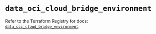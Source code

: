# `data_oci_cloud_bridge_environment`

Refer to the Terraform Registry for docs: [`data_oci_cloud_bridge_environment`](https://registry.terraform.io/providers/oracle/oci/6.18.0/docs/data-sources/cloud_bridge_environment).
